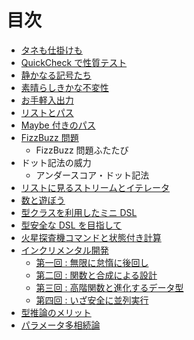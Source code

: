 # 目次

* [タネも仕掛けも](docs/01-a-magical-trick.md)
* [QuickCheck で性質テスト](docs/02-a-simple-quickcheck-property.md)
* [静かなる記号たち](docs/03-silent-notation.md)
* [素晴らしきかな不変性](docs/04-efficient-immutables.md)
* [お手軽入出力](docs/05-easy-io.md)
* [リストとパス](docs/06-list-and-path.md)
* [Maybe 付きのパス](docs/07-the-maybe-path.md)
* [FizzBuzz 問題](docs/08-fizz-buzz.md)
    + FizzBuzz 問題ふたたび
* ドット記法の威力
    + アンダースコア・ドット記法
* [リストに見るストリームとイテレータ](docs/10-lists-are-streams-and-iterators.md)
* [数と遊ぼう](docs/11-fun-with-numbers.md)
* [型クラスを利用したミニ DSL](docs/12-a-mini-dsl-with-type-classes.md)
* [型安全な DSL を目指して](docs/13-enhancing-the-dsl-for-type-safety.md)
* [火星探査機コマンドと状態付き計算](docs/14-stateful-commands-for-the-mars-rover.md)
* [インクリメンタル開発](docs/15-incremental-development.md)
    + [第一回 : 無限に怠惰に後回し](docs/15-1-be-infinitely-lazy-and-defer-all-work.md)
    + [第二回 : 関数と合成による設計](docs/15-2-designing-with-functions-and-composition.md)
    + [第三回 : 高階関数と進化するデータ型](docs/15-3-higher-order-functions-and-data-type-evolution.md)
    + [第四回 : いざ安全に並列実行](docs/15-4-going-safely-parallel.md)
* [型推論のメリット](docs/16-the-merits-of-type-inference.md)
* [パラメータ多相続論](docs/17-advanced-parametric-polymorphism.md)
